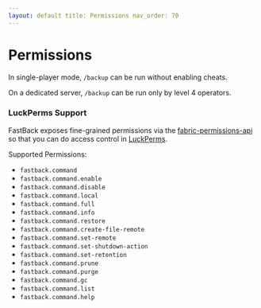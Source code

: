```yaml
---
layout: default title: Permissions nav_order: 70
---
```


# Permissions

In single-player mode, `/backup` can be run without enabling cheats.

On a dedicated server, `/backup` can be run only by level 4 operators.

### LuckPerms Support

FastBack exposes fine-grained permissions via
the [fabric-permissions-api](https://github.com/lucko/fabric-permissions-api)
so that you can do access control in [LuckPerms](https://luckperms.net/).

Supported Permissions:

* `fastback.command`
* `fastback.command.enable`       
* `fastback.command.disable`      
* `fastback.command.local`        
* `fastback.command.full`         
* `fastback.command.info`         
* `fastback.command.restore`      
* `fastback.command.create-file-remote`
* `fastback.command.set-remote`   
* `fastback.command.set-shutdown-action`
* `fastback.command.set-retention`
* `fastback.command.prune`        
* `fastback.command.purge`        
* `fastback.command.gc`           
* `fastback.command.list`         
* `fastback.command.help`
